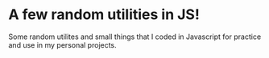 # A few random utilities in JS!

Some random utilites and small things that I coded in Javascript for practice and use in my personal projects.
